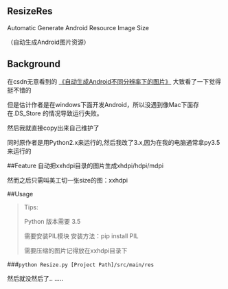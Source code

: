 ## ResizeRes
Automatic Generate Android Resource Image Size

（自动生成Android图片资源）


## Background
在csdn无意看到的
[《自动生成Android不同分辨率下的图片》](http://blog.csdn.net/offbye/article/details/50012605)
大致看了一下觉得挺不错的

但是估计作者是在windows下面开发Android，所以没遇到像Mac下面存在.DS_Store 的情况导致运行失败。

然后我就直接copy出来自己维护了

同时原作者是用Python2.x来运行的,然后我改了3.x,因为在我的电脑通常拿py3.5来运行的

##Feature
自动把xxhdpi目录的图片生成xhdpi/hdpi/mdpi

然而之后只需叫美工切一张size的图：xxhdpi

##Usage

>Tips:
>	
>	Python 版本需要 3.5	
>	
>	需要安装PIL模块
>		安装方法：pip install PIL
>
>	需要压缩的图片记得放在xxhdpi目录下
>

###```python Resize.py [Project Path]/src/main/res```

然后就没然后了..
.....
